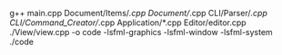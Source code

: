 g++ main.cpp Document/Items/*.cpp Document/*.cpp CLI/Parser/*.cpp CLI/Command_Creator/*.cpp Application/*.cpp Editor/editor.cpp ./View/view.cpp -o code -lsfml-graphics -lsfml-window -lsfml-system
./code
